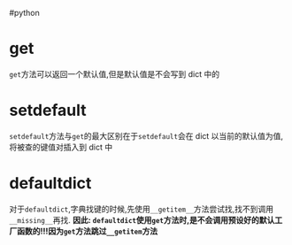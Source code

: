#python 

# get
 `get`方法可以返回一个默认值,但是默认值是不会写到 dict 中的

# setdefault
`setdefault`方法与`get`的最大区别在于`setdefault`会在 dict 以当前的默认值为值,将被查的键值对插入到 dict 中

# defaultdict
对于`defaultdict`,字典找键的时候,先使用`__getitem__`方法尝试找,找不到调用`__missing__`再找.
**因此: `defaultdict`使用`get`方法时,是不会调用预设好的默认工厂函数的!!!因为`get`方法跳过`__getitem`方法**